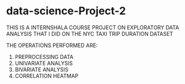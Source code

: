 # data-science-Project-2
THIS IS A INTERNSHALA COURSE PROJECT ON EXPLORATORY DATA ANALYSIS THAT I DID ON THE NYC TAXI TRIP DURATION DATASET

THE OPERATIONS PERFORMED ARE:
1. PREPROCESSING DATA
2. UNIVARIATE ANALYSIS
3. BIVARIATE ANALYSIS
4. CORRELATION HEATMAP
